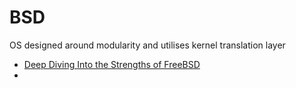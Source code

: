 BSD
===

OS designed around modularity and utilises kernel translation layer

* [Deep Diving Into the Strengths of FreeBSD](https://klarasystems.com/articles/deep-diving-into-the-strengths-of-freebsd/)
* 